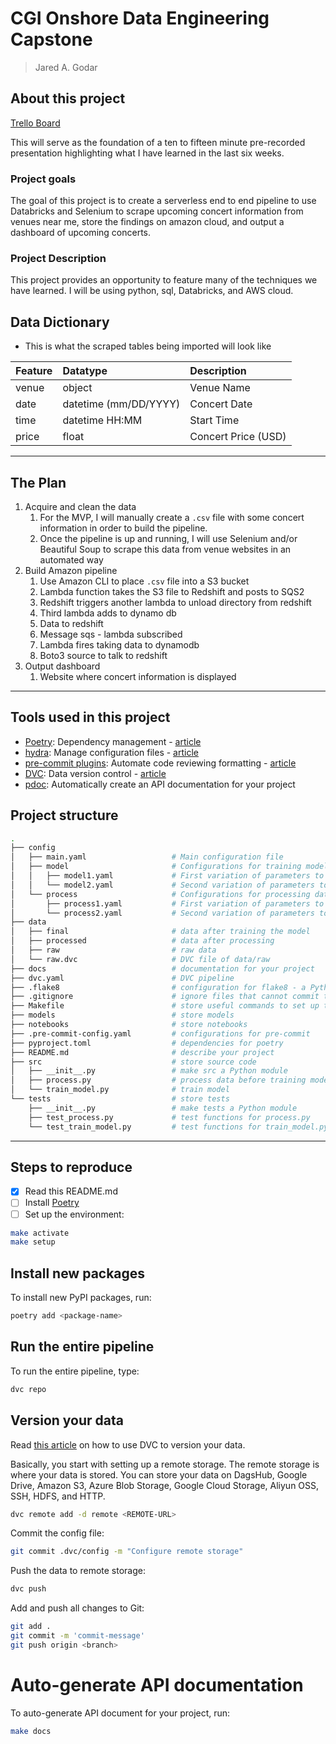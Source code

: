 # CGI Onshore Data Engineering Capstone

> Jared A. Godar

## About this project

[Trello Board](https://trello.com/invite/b/D1zOnnNU/83cf7c878e0aa6b525f4635f5af2bc47/capstone)

This will serve as the foundation of a ten to fifteen minute pre-recorded presentation highlighting what I have learned in the last six weeks.

### Project goals

The goal of this project is to create a serverless end to end pipeline to use Databricks and Selenium to scrape upcoming concert information from venues near me, store the findings on amazon cloud, and output a dashboard of upcoming concerts.

### Project Description

This project provides an opportunity to feature many of the techniques we have learned. I will be using python, sql, Databricks, and AWS cloud.

## Data Dictionary

- This is what the scraped tables being imported will look like

| Feature | Datatype              | Description         |
| :------ | :-------------------- | :------------------ |
| venue   | object                | Venue Name          |
| date    | datetime (mm/DD/YYYY) | Concert Date        |
| time    | datetime HH:MM        | Start Time          |
| price   | float                 | Concert Price (USD) |

---

## The Plan

1. Acquire and clean the data
   1. For the MVP, I will manually create a `.csv` file with some concert information in order to build the pipeline.
   2. Once the pipeline is up and running, I will use Selenium and/or Beautiful Soup to scrape this data from venue websites in an automated way
2. Build Amazon pipeline
   1. Use Amazon CLI to place `.csv` file into a S3 bucket
   2. Lambda function takes the S3 file to Redshift and posts to SQS2
   3. Redshift triggers another lambda to unload directory from redshift
   4. Third lambda adds to dynamo db
   5. Data to redshift
   6. Message sqs - lambda subscribed
   7. Lambda fires taking data to dynamodb
   8. Boto3 source to talk to redshift
3. Output dashboard
   1. Website where concert information is displayed

---

## Tools used in this project

- [Poetry](https://towardsdatascience.com/how-to-effortlessly-publish-your-python-package-to-pypi-using-poetry-44b305362f9f): Dependency management - [article](https://towardsdatascience.com/how-to-effortlessly-publish-your-python-package-to-pypi-using-poetry-44b305362f9f)
- [hydra](https://hydra.cc/): Manage configuration files - [article](https://towardsdatascience.com/introduction-to-hydra-cc-a-powerful-framework-to-configure-your-data-science-projects-ed65713a53c6)
- [pre-commit plugins](https://pre-commit.com/): Automate code reviewing formatting  - [article](https://towardsdatascience.com/4-pre-commit-plugins-to-automate-code-reviewing-and-formatting-in-python-c80c6d2e9f5?sk=2388804fb174d667ee5b680be22b8b1f)
- [DVC](https://dvc.org/): Data version control - [article](https://towardsdatascience.com/introduction-to-dvc-data-version-control-tool-for-machine-learning-projects-7cb49c229fe0)
- [pdoc](https://github.com/pdoc3/pdoc): Automatically create an API documentation for your project

## Project structure

```bash
.
├── config                      
│   ├── main.yaml                   # Main configuration file
│   ├── model                       # Configurations for training model
│   │   ├── model1.yaml             # First variation of parameters to train model
│   │   └── model2.yaml             # Second variation of parameters to train model
│   └── process                     # Configurations for processing data
│       ├── process1.yaml           # First variation of parameters to process data
│       └── process2.yaml           # Second variation of parameters to process data
├── data            
│   ├── final                       # data after training the model
│   ├── processed                   # data after processing
│   ├── raw                         # raw data
│   └── raw.dvc                     # DVC file of data/raw
├── docs                            # documentation for your project
├── dvc.yaml                        # DVC pipeline
├── .flake8                         # configuration for flake8 - a Python formatter tool
├── .gitignore                      # ignore files that cannot commit to Git
├── Makefile                        # store useful commands to set up the environment
├── models                          # store models
├── notebooks                       # store notebooks
├── .pre-commit-config.yaml         # configurations for pre-commit
├── pyproject.toml                  # dependencies for poetry
├── README.md                       # describe your project
├── src                             # store source code
│   ├── __init__.py                 # make src a Python module 
│   ├── process.py                  # process data before training model
│   └── train_model.py              # train model
└── tests                           # store tests
    ├── __init__.py                 # make tests a Python module 
    ├── test_process.py             # test functions for process.py
    └── test_train_model.py         # test functions for train_model.py
```

---

## Steps to reproduce

- [x] Read this README.md
- [ ] Install [Poetry](https://python-poetry.org/docs/#installation)
- [ ] Set up the environment:

```bash
make activate
make setup
```

## Install new packages

To install new PyPI packages, run:

```bash
poetry add <package-name>
```

## Run the entire pipeline

To run the entire pipeline, type:

```bash
dvc repo
```

## Version your data

Read [this article](https://towardsdatascience.com/introduction-to-dvc-data-version-control-tool-for-machine-learning-projects-7cb49c229fe0) on how to use DVC to version your data.

Basically, you start with setting up a remote storage. The remote storage is where your data is stored. You can store your data on DagsHub, Google Drive, Amazon S3, Azure Blob Storage, Google Cloud Storage, Aliyun OSS, SSH, HDFS, and HTTP.

```bash
dvc remote add -d remote <REMOTE-URL>
```

Commit the config file:

```bash
git commit .dvc/config -m "Configure remote storage"
```

Push the data to remote storage:

```bash
dvc push 
```

Add and push all changes to Git:

```bash
git add .
git commit -m 'commit-message'
git push origin <branch>
```

# Auto-generate API documentation

To auto-generate API document for your project, run:

```bash
make docs
```

